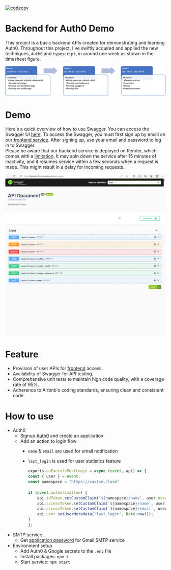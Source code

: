 [![codecov](https://codecov.io/gh/a1234321606/auth0_backend/graph/badge.svg?token=6MK81NAMR0)](https://codecov.io/gh/a1234321606/auth0_backend)

# Backend for Auth0 Demo
This project is a basic backend APIs created for demonstrating and learning Auth0. Throughout this project, I've swiftly acquired and applied the new techniques, `Auth0` and `typescript`, in around one week as shown in the timesheet figure.

![Timesheet](docs/timesheet.png)

# Demo
Here's a quick overview of how to use Swagger. You can access the Swagger UI [here](https://backend-1ovz.onrender.com/api/swagger). To access the Swagger, you must first sign up by email on our [frontend service](https://portal-bpu0.onrender.com). After signing up, use your email and password to log in to Swagger.\
Please be aware that our backend service is deployed on Render, which comes with a [limitation](https://render.com/docs/free#free-web-services). It may spin down the service after 15 minutes of inactivity, and it resumes service within a few seconds when a request is made. This might result in a delay for incoming requests.

![Demo](docs/demo.gif)

# Feature
* Provision of user APIs for [frontend](https://github.com/a1234321606/auth0_web) access.
* Availability of Swagger for API testing.
* Comprehensive unit tests to maintain high code quality, with a coverage rate of 95%.
* Adherence to Airbnb's coding standards, ensuring clean and consistent code.

# How to use
* Auth0
  * Signup [Auth0](https://auth0.com/) and create an application
  * Add an action to login flow
    * `name` & `email` are used for email notification
    * `last_login` is used for user statistics feature

      ```js
      exports.onExecutePostLogin = async (event, api) => {
      const { user } = event;
      const namespace = "https://custom.claim"

      if (event.authorization) {
          api.idToken.setCustomClaim(`${namespace}/name`, user.user_metadata?.name || user.name);
          api.accessToken.setCustomClaim(`${namespace}/name`, user.user_metadata?.name || user.name);
          api.accessToken.setCustomClaim(`${namespace}/email`, user.email);
          api.user.setUserMetadata("last_login", Date.now());
      }
      };
      ```
* SMTP service
  * Get [application password](https://support.google.com/accounts/answer/185833) for Gmail SMTP service
* Environment setup
  * Add Auth0 & Google secrets to the `.env` file
  * Install packages: `npm i`
  * Start service: `npm start`